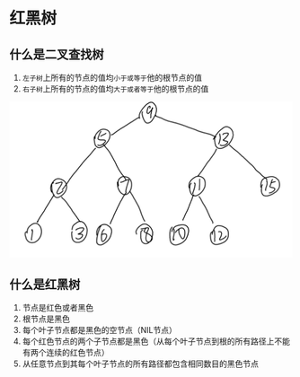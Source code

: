 # 红黑树

## 什么是二叉查找树

1. `左子树`上所有的节点的值均`小于或等于`他的根节点的值
2. `右子树`上所有的节点的值均`大于或者等于`他的根节点的值

![title](https://raw.githubusercontent.com/lllpla/img/master/gitnote/2020/04/10/1586529867840-1586529867843.png)

## 什么是红黑树
1. 节点是红色或者黑色
2. 根节点是黑色
3. 每个叶子节点都是黑色的空节点（NIL节点）
4. 每个红色节点的两个子节点都是黑色（从每个叶子节点到根的所有路径上不能有两个连续的红色节点）
5. 从任意节点到其每个叶子节点的所有路径都包含相同数目的黑色节点
